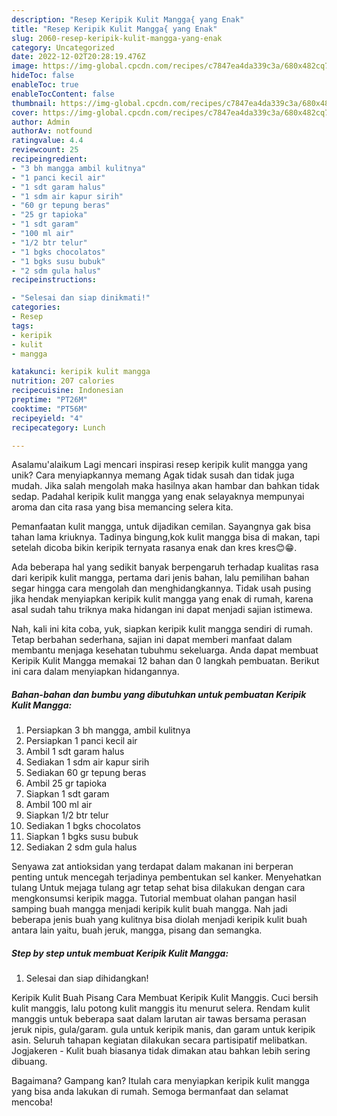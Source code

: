```yaml
---
description: "Resep Keripik Kulit Mangga{ yang Enak"
title: "Resep Keripik Kulit Mangga{ yang Enak"
slug: 2060-resep-keripik-kulit-mangga-yang-enak
category: Uncategorized
date: 2022-12-02T20:28:19.476Z
image: https://img-global.cpcdn.com/recipes/c7847ea4da339c3a/680x482cq70/keripik-kulit-mangga-foto-resep-utama.jpg
hideToc: false
enableToc: true
enableTocContent: false
thumbnail: https://img-global.cpcdn.com/recipes/c7847ea4da339c3a/680x482cq70/keripik-kulit-mangga-foto-resep-utama.jpg
cover: https://img-global.cpcdn.com/recipes/c7847ea4da339c3a/680x482cq70/keripik-kulit-mangga-foto-resep-utama.jpg
author: Admin
authorAv: notfound
ratingvalue: 4.4
reviewcount: 25
recipeingredient:
- "3 bh mangga ambil kulitnya"
- "1 panci kecil air"
- "1 sdt garam halus"
- "1 sdm air kapur sirih"
- "60 gr tepung beras"
- "25 gr tapioka"
- "1 sdt garam"
- "100 ml air"
- "1/2 btr telur"
- "1 bgks chocolatos"
- "1 bgks susu bubuk"
- "2 sdm gula halus"
recipeinstructions:

- "Selesai dan siap dinikmati!"
categories:
- Resep
tags:
- keripik
- kulit
- mangga

katakunci: keripik kulit mangga 
nutrition: 207 calories
recipecuisine: Indonesian
preptime: "PT26M"
cooktime: "PT56M"
recipeyield: "4"
recipecategory: Lunch

---
```



Asalamu'alaikum Lagi mencari inspirasi resep keripik kulit mangga yang unik? Cara menyiapkannya memang Agak tidak susah dan tidak juga mudah. Jika salah mengolah maka hasilnya akan hambar dan bahkan tidak sedap. Padahal keripik kulit mangga yang enak selayaknya mempunyai aroma dan cita rasa yang bisa memancing selera kita.


Pemanfaatan kulit mangga, untuk dijadikan cemilan. Sayangnya gak bisa tahan lama kriuknya. Tadinya bingung,kok kulit mangga bisa di makan, tapi setelah dicoba bikin keripik ternyata rasanya enak dan kres kres😊😁.

Ada beberapa hal yang sedikit banyak berpengaruh terhadap kualitas rasa dari keripik kulit mangga, pertama dari jenis bahan, lalu pemilihan bahan segar hingga cara mengolah dan menghidangkannya. Tidak usah pusing jika hendak menyiapkan keripik kulit mangga yang enak di rumah, karena asal sudah tahu triknya maka hidangan ini dapat menjadi sajian istimewa.


Nah, kali ini kita coba, yuk, siapkan keripik kulit mangga sendiri di rumah. Tetap berbahan sederhana, sajian ini dapat memberi manfaat dalam membantu menjaga kesehatan tubuhmu sekeluarga. Anda dapat membuat Keripik Kulit Mangga memakai 12 bahan dan 0 langkah pembuatan. Berikut ini cara dalam menyiapkan hidangannya.

<!--inarticleads1-->

##### Bahan-bahan dan bumbu yang dibutuhkan untuk pembuatan Keripik Kulit Mangga:

1. Persiapkan 3 bh mangga, ambil kulitnya
1. Persiapkan 1 panci kecil air
1. Ambil 1 sdt garam halus
1. Sediakan 1 sdm air kapur sirih
1. Sediakan 60 gr tepung beras
1. Ambil 25 gr tapioka
1. Siapkan 1 sdt garam
1. Ambil 100 ml air
1. Siapkan 1/2 btr telur
1. Sediakan 1 bgks chocolatos
1. Siapkan 1 bgks susu bubuk
1. Sediakan 2 sdm gula halus


Senyawa zat antioksidan yang terdapat dalam makanan ini berperan penting untuk mencegah terjadinya pembentukan sel kanker. Menyehatkan tulang Untuk mejaga tulang agr tetap sehat bisa dilakukan dengan cara mengkonsumsi keripik magga. Tutorial membuat olahan pangan hasil samping buah mangga menjadi keripik kulit buah mangga. Nah jadi beberapa jenis buah yang kulitnya bisa diolah menjadi keripik kulit buah antara lain yaitu, buah jeruk, mangga, pisang dan semangka. 

<!--inarticleads2-->

##### Step by step untuk membuat Keripik Kulit Mangga:


1. Selesai dan siap dihidangkan!

Keripik Kulit Buah Pisang Cara Membuat Keripik Kulit Manggis. Cuci bersih kulit manggis, lalu potong kulit manggis itu menurut selera. Rendam kulit manggis untuk beberapa saat dalam larutan air tawas bersama perasan jeruk nipis, gula/garam. gula untuk keripik manis, dan garam untuk keripik asin. Seluruh tahapan kegiatan dilakukan secara partisipatif melibatkan. Jogjakeren - Kulit buah biasanya tidak dimakan atau bahkan lebih sering dibuang. 

Bagaimana? Gampang kan? Itulah cara menyiapkan keripik kulit mangga yang bisa anda lakukan di rumah. Semoga bermanfaat dan selamat mencoba!
